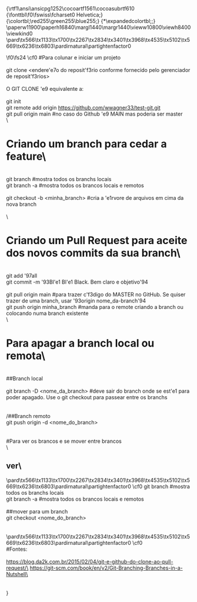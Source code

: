 {\rtf1\ansi\ansicpg1252\cocoartf1561\cocoasubrtf610
{\fonttbl\f0\fswiss\fcharset0 Helvetica;}
{\colortbl;\red255\green255\blue255;}
{\*\expandedcolortbl;;}
\paperw11900\paperh16840\margl1440\margr1440\vieww10800\viewh8400\viewkind0
\pard\tx566\tx1133\tx1700\tx2267\tx2834\tx3401\tx3968\tx4535\tx5102\tx5669\tx6236\tx6803\pardirnatural\partightenfactor0

\f0\fs24 \cf0 #Para colunar e iniciar um projeto\
\
git clone <endere\'e7o do reposit\'f3rio conforme fornecido pelo gerenciador de reposit\'f3rios> \
\
O GIT CLONE \'e9 equivalente a:\
\
git init\
git remote add origin <https://github.com/wwagner33/test-git.git>\
git pull origin main #no caso do Github \'e9 MAIN mas poderia ser master\
\
# Criando um branch para cedar a feature\
\
git branch  #mostra todos os branchs locais\
git branch -a #mostra todos os brancos locais e remotos\
\
git checkout -b <minha_branch> #cria a \'e1rvore de arquivos em cima da nova branch\
\
\
# Criando um Pull Request para aceite dos novos commits da sua branch\
\
git add \'97all\
git commit -m \'93Bl\'e1 Bl\'e1 Black. Bem claro e objetivo\'94 \
\
 git pull origin main #para trazer c\'f3digo do  MASTER no GitHub. Se quiser trazer de uma branch, usar \'93origin nome_da-branch\'94\
git push origin minha_branch #manda para o remote criando a branch ou colocando numa branch existente\
\
# Para apagar a branch local ou remota\
\
##Branch local\
\
git branch -D <nome_da_branch> #deve sair do branch onde se est\'e1 para poder apagado. Use o git checkout para passear entre os branchs\
\
\
/##Branch remoto\
git push origin -d <nome_do_branch>\
\
\
#Para ver os brancos e se mover entre brancos\
\
## ver\
\pard\tx566\tx1133\tx1700\tx2267\tx2834\tx3401\tx3968\tx4535\tx5102\tx5669\tx6236\tx6803\pardirnatural\partightenfactor0
\cf0 git branch  #mostra todos os branchs locais\
git branch -a #mostra todos os brancos locais e remotos\
\
##mover para um branch\
git checkout <nome_do_branch>\
\
\
\pard\tx566\tx1133\tx1700\tx2267\tx2834\tx3401\tx3968\tx4535\tx5102\tx5669\tx6236\tx6803\pardirnatural\partightenfactor0
\cf0 \
#Fontes:\
\
https://blog.da2k.com.br/2015/02/04/git-e-github-do-clone-ao-pull-request/\
https://git-scm.com/book/en/v2/Git-Branching-Branches-in-a-Nutshell\
\
\
\
}